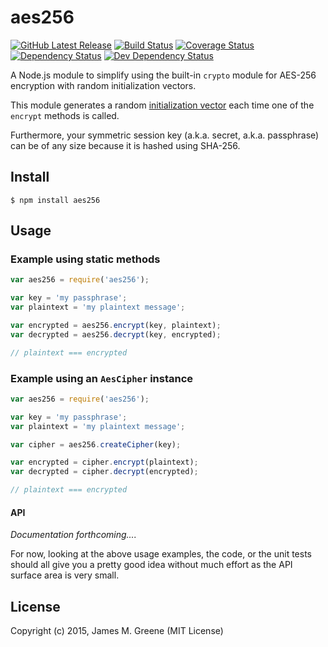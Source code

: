 # aes256
[![GitHub Latest Release](https://badge.fury.io/gh/JamesMGreene%2Fnode-aes256.svg)](https://github.com/JamesMGreene/node-aes256) [![Build Status](https://secure.travis-ci.org/JamesMGreene/node-aes256.svg?branch=master)](https://travis-ci.org/JamesMGreene/node-aes256) [![Coverage Status](https://coveralls.io/repos/JamesMGreene/node-aes256/badge.svg?branch=master&service=github)](https://coveralls.io/github/JamesMGreene/node-aes256?branch=master) [![Dependency Status](https://david-dm.org/JamesMGreene/node-aes256.svg?theme=shields.io)](https://david-dm.org/JamesMGreene/node-aes256) [![Dev Dependency Status](https://david-dm.org/JamesMGreene/node-aes256/dev-status.svg?theme=shields.io)](https://david-dm.org/JamesMGreene/node-aes256#info=devDependencies)


A Node.js module to simplify using the built-in `crypto` module for AES-256 encryption with random initialization vectors.

This module generates a random [initialization vector](https://en.wikipedia.org/wiki/Initialization_vector) each time one of the `encrypt` methods is called.

Furthermore, your symmetric session key (a.k.a. secret, a.k.a. passphrase) can be of any size because it is hashed using SHA-256.


## Install

```shell
$ npm install aes256
```


## Usage

### Example using static methods

```js
var aes256 = require('aes256');

var key = 'my passphrase';
var plaintext = 'my plaintext message';

var encrypted = aes256.encrypt(key, plaintext);
var decrypted = aes256.decrypt(key, encrypted);

// plaintext === encrypted
```


### Example using an `AesCipher` instance

```js
var aes256 = require('aes256');

var key = 'my passphrase';
var plaintext = 'my plaintext message';

var cipher = aes256.createCipher(key);

var encrypted = cipher.encrypt(plaintext);
var decrypted = cipher.decrypt(encrypted);

// plaintext === encrypted
```


#### API

_Documentation forthcoming...._

For now, looking at the above usage examples, the code, or the unit tests should all give you a pretty good idea without much effort as the API surface area is very small.


## License

Copyright (c) 2015, James M. Greene (MIT License)
